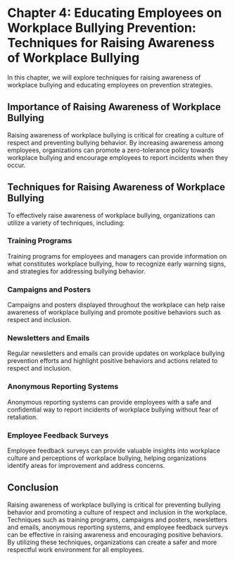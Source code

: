 Chapter 4: Educating Employees on Workplace Bullying Prevention: Techniques for Raising Awareness of Workplace Bullying
=======================================================================================================================

In this chapter, we will explore techniques for raising awareness of workplace bullying and educating employees on prevention strategies.

Importance of Raising Awareness of Workplace Bullying
-----------------------------------------------------

Raising awareness of workplace bullying is critical for creating a culture of respect and preventing bullying behavior. By increasing awareness among employees, organizations can promote a zero-tolerance policy towards workplace bullying and encourage employees to report incidents when they occur.

Techniques for Raising Awareness of Workplace Bullying
------------------------------------------------------

To effectively raise awareness of workplace bullying, organizations can utilize a variety of techniques, including:

### Training Programs

Training programs for employees and managers can provide information on what constitutes workplace bullying, how to recognize early warning signs, and strategies for addressing bullying behavior.

### Campaigns and Posters

Campaigns and posters displayed throughout the workplace can help raise awareness of workplace bullying and promote positive behaviors such as respect and inclusion.

### Newsletters and Emails

Regular newsletters and emails can provide updates on workplace bullying prevention efforts and highlight positive behaviors and actions related to respect and inclusion.

### Anonymous Reporting Systems

Anonymous reporting systems can provide employees with a safe and confidential way to report incidents of workplace bullying without fear of retaliation.

### Employee Feedback Surveys

Employee feedback surveys can provide valuable insights into workplace culture and perceptions of workplace bullying, helping organizations identify areas for improvement and address concerns.

Conclusion
----------

Raising awareness of workplace bullying is critical for preventing bullying behavior and promoting a culture of respect and inclusion in the workplace. Techniques such as training programs, campaigns and posters, newsletters and emails, anonymous reporting systems, and employee feedback surveys can be effective in raising awareness and encouraging positive behaviors. By utilizing these techniques, organizations can create a safer and more respectful work environment for all employees.
